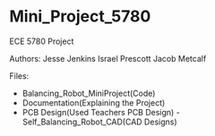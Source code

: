 # Mini_Project_5780
 ECE 5780 Project

Authors:
Jesse Jenkins
Israel Prescott
Jacob Metcalf

Files:
 - Balancing_Robot_MiniProject(Code)
 - Documentation(Explaining the Project)
 - PCB Design(Used Teachers PCB Design)
 -Self_Balancing_Robot_CAD(CAD Designs)
